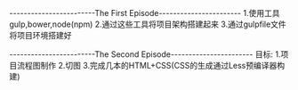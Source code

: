 ------------------------The First Episode-----------------------
1.使用工具gulp,bower,node(npm)
2.通过这些工具将项目架构搭建起来
3.通过gulpfile文件将项目环境搭建好

------------------------The Second Episode-----------------------
目标:
1.项目流程图制作
2.切图
3.完成几本的HTML+CSS(CSS的生成通过Less预编译器构建)
